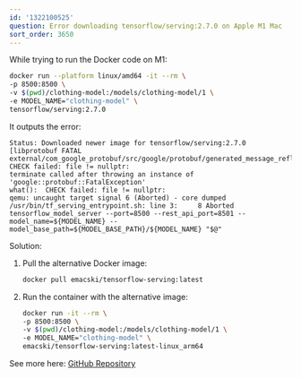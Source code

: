 ```yaml
---
id: '1322100525'
question: Error downloading tensorflow/serving:2.7.0 on Apple M1 Mac
sort_order: 3650
---
```


While trying to run the Docker code on M1:

```bash
docker run --platform linux/amd64 -it --rm \
-p 8500:8500 \
-v $(pwd)/clothing-model:/models/clothing-model/1 \
-e MODEL_NAME="clothing-model" \
tensorflow/serving:2.7.0
```

It outputs the error:

```
Status: Downloaded newer image for tensorflow/serving:2.7.0
[libprotobuf FATAL external/com_google_protobuf/src/google/protobuf/generated_message_reflection.cc:2345] CHECK failed: file != nullptr:
terminate called after throwing an instance of 'google::protobuf::FatalException'
what():  CHECK failed: file != nullptr:
qemu: uncaught target signal 6 (Aborted) - core dumped
/usr/bin/tf_serving_entrypoint.sh: line 3:     8 Aborted                 tensorflow_model_server --port=8500 --rest_api_port=8501 --model_name=${MODEL_NAME} --model_base_path=${MODEL_BASE_PATH}/${MODEL_NAME} "$@"
```

Solution:

1. Pull the alternative Docker image:
   
   ```bash
   docker pull emacski/tensorflow-serving:latest
   ```

2. Run the container with the alternative image:
   
   ```bash
   docker run -it --rm \
   -p 8500:8500 \
   -v $(pwd)/clothing-model:/models/clothing-model/1 \
   -e MODEL_NAME="clothing-model" \
   emacski/tensorflow-serving:latest-linux_arm64
   ```
   
See more here: [GitHub Repository](https://github.com/emacski/tensorflow-serving-arm)